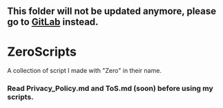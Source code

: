 ## This folder will not be updated anymore, please go to [GitLab](https://gitlab.com/ZeroScripts) instead.
# ZeroScripts
A collection of script I made with "Zero" in their name.
### Read Privacy_Policy.md and ToS.md (soon) before using my scripts.
